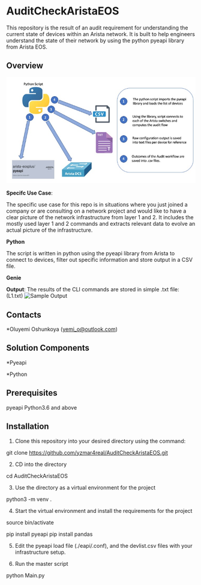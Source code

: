 # AuditCheckAristaEOS
This repository is the result of an audit requirement for understanding the current state of devices within an Arista network. It is built to help engineers understand the state of their network by using the python pyeapi library from Arista EOS.

## Overview
![High Level Workflow](Workflow.jpg)

**Specifc Use Case**: 

The specific use case for this repo is in situations where you just joined a company or are consulting on a network project and would like to have a clear picture of the network infrastructure from layer 1 and 2. It includes the mostly used layer 1 and 2 commands and extracts relevant data to evolve an actual picture of the infrastructure.

**Python**

The script is written in python using the pyeapi library from Arista to connect to devices, filter out specific information and store output in a CSV file.

**Genie** 

**Output**: The results of the CLI commands are stored in simple .txt file: (L1.txt) ![Sample Output](OutputSnapshot-001.jpg)

## Contacts
*Oluyemi Oshunkoya (yemi_o@outlook.com)

## Solution Components
*Pyeapi

*Python

## Prerequisites 

pyeapi
Python3.6 and above

## Installation

1. Clone this repository into your desired directory using the command:

git clone https://github.com/yzmar4real/AuditCheckAristaEOS.git

2. CD into the directory 

cd AuditCheckAristaEOS

3. Use the directory as a virtual environment for the project

python3 -m venv . 

4. Start the virtual environment and install the requirements for the project

source bin/activate

pip install pyeapi
pip install pandas

5. Edit the pyeapi load file (./eapi/.conf), and the devlist.csv files with your infrastructure setup.

6. Run the master script

python Main.py
